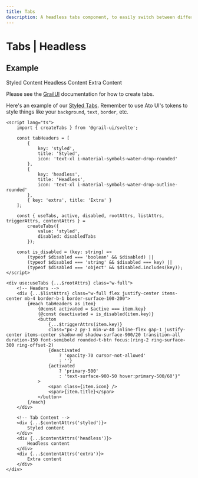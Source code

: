 ```yaml
---
title: Tabs
description: A headless tabs component, to easily switch between different views.
---
```


<script>
    import Usage from '../Usage.svelte';
    import { TabsList, Tab } from '$lib/components';

	const tabHeaders = [
		{
			key: 'styled',
			title: 'Styled',
			icon: 'text-xl i-material-symbols-water-drop-rounded'
		},
		{
			key: 'headless',
			title: 'Headless',
			icon: 'text-xl i-material-symbols-water-drop-outline-rounded'
		},
		{ key: 'extra', title: 'Extra' }
	];
</script>

# Tabs | Headless

## Example

<Usage>
	<!-- <div class="surface-500 w-full p-2 rounded-container"> -->
	<TabsList activeTab="styled" {tabHeaders}>
		<Tab key="styled">Styled Content</Tab>
		<Tab key="headless">Headless Content</Tab>
		<Tab key="extra">Extra Content</Tab>
	</TabsList>
	<!-- </div> -->
</Usage>

Please see the [GrailUI](https://grail-ui.vercel.app/svelte/tabs) documentation for how to create tabs. 

Here's an example of our [Styled Tabs](https://github.com/bennymi/ato-ui/blob/main/src/lib/components/tabs). Remember to use Ato UI's tokens to style things like your `background`, `text`, `border`, etc.

```svelte showCode=true
<script lang="ts">
	import { createTabs } from '@grail-ui/svelte';
	
    const tabHeaders = [
		{
			key: 'styled',
			title: 'Styled',
			icon: 'text-xl i-material-symbols-water-drop-rounded'
		},
		{
			key: 'headless',
			title: 'Headless',
			icon: 'text-xl i-material-symbols-water-drop-outline-rounded'
		},
		{ key: 'extra', title: 'Extra' }
	];

	const { useTabs, active, disabled, rootAttrs, listAttrs, triggerAttrs, contentAttrs } =
		createTabs({
			value: 'styled',
			disabled: disabledTabs
		});

	const is_disabled = (key: string) =>
		(typeof $disabled === 'boolean' && $disabled) ||
		(typeof $disabled === 'string' && $disabled === key) ||
		(typeof $disabled === 'object' && $disabled.includes(key));
</script>

<div use:useTabs {...$rootAttrs} class="w-full">
    <!-- Headers -->
	<div {...$listAttrs} class="w-full flex justify-center items-center mb-4 border-b-1 border-surface-100-200">
		{#each tabHeaders as item}
			{@const activated = $active === item.key}
			{@const deactivated = is_disabled(item.key)}
			<button
				{...$triggerAttrs(item.key)}
				class="px-2 py-1 min-w-40 inline-flex gap-1 justify-center items-center shadow-md shadow-surface-900/20 transition-all duration-150 font-semibold rounded-t-btn focus:(ring-2 ring-surface-300 ring-offset-2) 
                {deactivated
					? 'opacity-70 cursor-not-allowed'
					: ''} 
                {activated 
                    ? 'primary-500' 
                    : 'text-surface-900-50 hover:primary-500/60'}"
			>
				<span class={item.icon} />
				<span>{item.title}</span>
			</button>
		{/each}
	</div>
	
    <!-- Tab Content -->
    <div {...$contentAttrs('styled')}>
        Styled content
    </div>
    <div {...$contentAttrs('headless')}>
        Headless content
    </div>
    <div {...$contentAttrs('extra')}>
        Extra content
    </div>
</div>
```